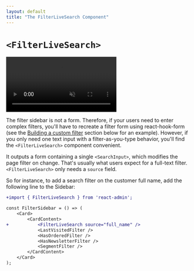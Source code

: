 ```yaml
---
layout: default
title: "The FilterLiveSearch Component"
---
```


# `<FilterLiveSearch>`

<video controls autoplay muted loop>
  <source src="./img/filter-live-search.webm" type="video/webm">
  Your browser does not support the video tag.
</video>


The filter sidebar is not a form. Therefore, if your users need to enter complex filters, you'll have to recreate a filter form using react-hook-form (see the [Building a custom filter](./FilteringTutorial.md#building-a-custom-filter) section below for an example). However, if you only need one text input with a filter-as-you-type behavior, you'll find the `<FilterLiveSearch>` component convenient.

It outputs a form containing a single `<SearchInput>`, which modifies the page filter on change. That's usually what users expect for a full-text filter. `<FilterLiveSearch>` only needs a `source` field.

So for instance, to add a search filter on the customer full name, add the following line to the Sidebar:

```diff
+import { FilterLiveSearch } from 'react-admin';

const FilterSidebar = () => (
    <Card>
        <CardContent>
+           <FilterLiveSearch source="full_name" />
            <LastVisitedFilter />
            <HasOrderedFilter />
            <HasNewsletterFilter />
            <SegmentFilter />
        </CardContent>
    </Card>
);
```
